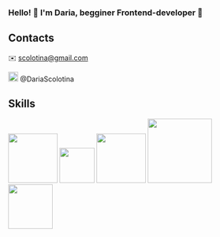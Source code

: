 ### Hello! :wave: I'm Daria, begginer Frontend-developer :hatching_chick:


## Contacts 
:envelope: scolotina@gmail.com
<div>
  <img src="https://media.giphy.com/media/ya4eevXU490Iw/giphy.gif" width="20"/>
  @DariaScolotina
</div>

## Skills

<div>
  <img src="https://upload.wikimedia.org/wikipedia/commons/thumb/6/61/HTML5_logo_and_wordmark.svg/512px-HTML5_logo_and_wordmark.svg.png" width="100"/>
  <img src="https://upload.wikimedia.org/wikipedia/commons/thumb/d/d5/CSS3_logo_and_wordmark.svg/1452px-CSS3_logo_and_wordmark.svg.png" width="71"/>
  <img src="https://i0.wp.com/theicom.org/wp-content/uploads/2016/03/js-logo.png?fit=500%2C500&ssl=1&w=640" width="100"/>
  <img src="https://www.datocms-assets.com/45470/1631110818-logo-react-js.png" width="130"/>
  <img src="https://upload.wikimedia.org/wikipedia/commons/thumb/4/4c/Typescript_logo_2020.svg/1200px-Typescript_logo_2020.svg.png" width="90"/>
</div>
